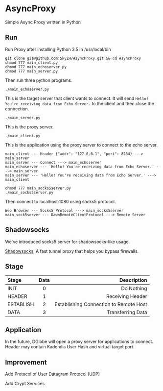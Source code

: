 # AsyncProxy

Simple Async Proxy written in Python

## Run

Run Proxy after installing Python 3.5 in /usr/local/bin

    git clone git@github.com:SkyZH/AsyncProxy.git && cd AsyncProxy
    chmod 777 main_client.py
    chmod 777 main_echoserver.py
    chmod 777 main_server.py

Then run three python programs.

    ./main_echoserver.py

This is the target server that client wants to connect.
It will send `Hello! You're receiving data from Echo Server.` to the client
and then close the connection.

    ./main_server.py

This is the proxy server.

    ./main_client.py

This is the application using the proxy server to connect to the echo server.

    main_client --- Header {"addr": "127.0.0.1", "port": 8234} ---> main_server
    main_server --- Connect ---> main_echoserver
    main_echoserver --- `Hello! You're receiving data from Echo Server.` ---> main_server
    main_server --- 'Hello! You're receiving data from Echo Server.' ---> main_client

    chmod 777 main_socks5server.py
    ./main_socks5server.py

Then connect to localhost:1080 using socks5 protocol.

    Web Browser --- Socks5 Protocol ---> main_socks5server
    main_sock5server --- DawnRemoteClientProtocol ---> Remote Server

## Shadowsocks

We've introduced socks5 server for shadowsocks-like usage.

[Shadowsocks](https://github.com/shadowsocks/shadowsocks),
A fast tunnel proxy that helps you bypass firewalls.

## Stage

| Stage     | Data | Description                             |
| :-------- | :--: | --------------------------------------: |
| INIT      | 0    | Do Nothing                              |
| HEADER    | 1    | Receiving Header                        |
| ESTABLISH | 2    | Establishing Connection to Remote Host  |
| DATA      | 3    | Transferring Data                       |

## Application

In the future, DGlobe will open a proxy server for applications to connect.
Header may contain Kademlia User Hash and virtual target port.

## Improvement

Add Protocol of User Datagram Protocol (UDP)

Add Crypt Services

